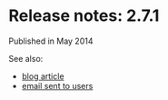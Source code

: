 # Release notes: 2.7.1

Published in May 2014

See also:
* [blog article](http://blog.isogeo.com/isogeo-fait-le-plein-de-fonctionnalites)
* [email sent to users](http://us4.campaign-archive2.com/?u=256352d96aabf0dec0ee32d84&id=1b26bb327e)


